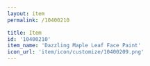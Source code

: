 ```yaml
---
layout: item
permalink: /10400210

title: Item
id: '10400210'
item_name: 'Dazzling Maple Leaf Face Paint'
icon_url: 'item/icon/customize/10400209.png'
---
```

